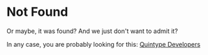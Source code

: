 # Not Found

Or maybe, it was found? And we just don't want to admit it?

In any case, you are probably looking for this: [Quintype Developers](http://developers.quintype.com)
